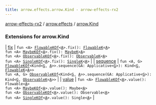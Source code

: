 ```yaml
---
title: arrow.effects.arrow.Kind - arrow-effects-rx2
---
```


[arrow-effects-rx2](../../index.html) / [arrow.effects](../index.html) / [arrow.Kind](./index.html)

### Extensions for arrow.Kind

| [fix](fix.html) | `fun <A> `[`FlowableKOf`](../-flowable-k-of.html)`<`[`A`](fix.html#A)`>.fix(): `[`FlowableK`](../-flowable-k/index.html)`<`[`A`](fix.html#A)`>`<br>`fun <A> `[`MaybeKOf`](../-maybe-k-of.html)`<`[`A`](fix.html#A)`>.fix(): `[`MaybeK`](../-maybe-k/index.html)`<`[`A`](fix.html#A)`>`<br>`fun <A> `[`ObservableKOf`](../-observable-k-of.html)`<`[`A`](fix.html#A)`>.fix(): `[`ObservableK`](../-observable-k/index.html)`<`[`A`](fix.html#A)`>`<br>`fun <A> `[`SingleKOf`](../-single-k-of.html)`<`[`A`](fix.html#A)`>.fix(): `[`SingleK`](../-single-k/index.html)`<`[`A`](fix.html#A)`>` |
| [sequence](sequence.html) | `fun <A, G> `[`FlowableKOf`](../-flowable-k-of.html)`<Kind<`[`G`](sequence.html#G)`, `[`A`](sequence.html#A)`>>.sequence(GA: Applicative<`[`G`](sequence.html#G)`>): Kind<`[`G`](sequence.html#G)`, `[`FlowableK`](../-flowable-k/index.html)`<`[`A`](sequence.html#A)`>>`<br>`fun <A, G> `[`ObservableKOf`](../-observable-k-of.html)`<Kind<`[`G`](sequence.html#G)`, `[`A`](sequence.html#A)`>>.sequence(GA: Applicative<`[`G`](sequence.html#G)`>): Kind<`[`G`](sequence.html#G)`, `[`ObservableK`](../-observable-k/index.html)`<`[`A`](sequence.html#A)`>>` |
| [value](value.html) | `fun <A> `[`FlowableKOf`](../-flowable-k-of.html)`<`[`A`](value.html#A)`>.value(): Flowable<`[`A`](value.html#A)`>`<br>`fun <A> `[`MaybeKOf`](../-maybe-k-of.html)`<`[`A`](value.html#A)`>.value(): Maybe<`[`A`](value.html#A)`>`<br>`fun <A> `[`ObservableKOf`](../-observable-k-of.html)`<`[`A`](value.html#A)`>.value(): Observable<`[`A`](value.html#A)`>`<br>`fun <A> `[`SingleKOf`](../-single-k-of.html)`<`[`A`](value.html#A)`>.value(): Single<`[`A`](value.html#A)`>` |

